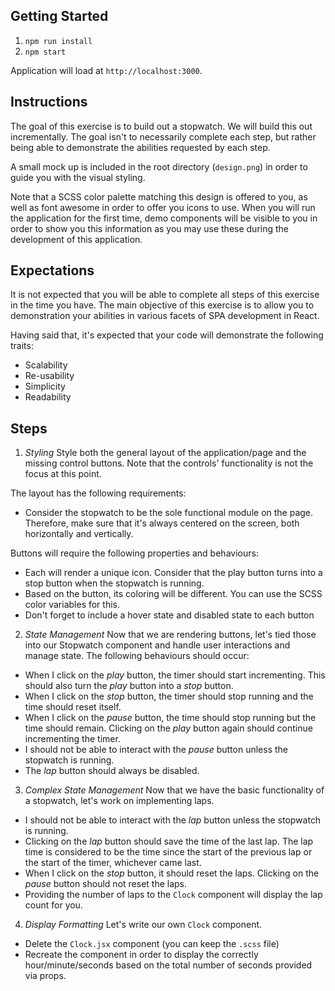 ## Getting Started

1. `npm run install`
2. `npm start`

Application will load at `http://localhost:3000`.

## Instructions

The goal of this exercise is to build out a stopwatch. We will build this out incrementally. The goal isn't to necessarily complete each step, but rather being able to demonstrate the abilities requested by each step.

A small mock up is included in the root directory (`design.png`) in order to guide you with the visual styling.

Note that a SCSS color palette matching this design is offered to you, as well as font awesome in order to offer you icons to use. When you will run the application for the first time, demo components will be visible to you in order to show you this information as you may use these during the development of this application.

## Expectations
It is not expected that you will be able to complete all steps of this exercise in the time you have. The main objective of this exercise is to allow you to demonstration your abilities in various facets of SPA development in React.

Having said that, it's expected that your code will demonstrate the following traits:
- Scalability
- Re-usability
- Simplicity
- Readability

## Steps
1. *Styling* Style both the general layout of the application/page and the missing control buttons. Note that the controls' functionality is not the focus at this point.

The layout has the following requirements:
- Consider the stopwatch to be the sole functional module on the page. Therefore, make sure that it's always centered on the screen, both horizontally and vertically.

Buttons will require the following properties and behaviours:
- Each will render a unique icon. Consider that the play button turns into a stop button when the stopwatch is running.
- Based on the button, its coloring will be different. You can use the SCSS color variables for this.
- Don't forget to include a hover state and disabled state to each button

2. *State Management* Now that we are rendering buttons, let's tied those into our Stopwatch component and handle user interactions and manage state. The following behaviours should occur:
- When I click on the *play* button, the timer should start incrementing. This should also turn the *play* button into a *stop* button.
- When I click on the *stop* button, the timer should stop running and the time should reset itself.
- When I click on the *pause* button, the time should stop running but the time should remain. Clicking on the *play* button again should continue incrementing the timer.
- I should not be able to interact with the *pause* button unless the stopwatch is running.
- The *lap* button should always be disabled.

3. *Complex State Management* Now that we have the basic functionality of a stopwatch, let's work on implementing laps.
- I should not be able to interact with the *lap* button unless the stopwatch is running.
- Clicking on the *lap* button should save the time of the last lap. The lap time is considered to be the time since the start of the previous lap or the start of the timer, whichever came last.
- When I click on the *stop* button, it should reset the laps. Clicking on the *pause* button should not reset the laps.
- Providing the number of laps to the `Clock` component will display the lap count for you.

4. *Display Formatting* Let's write our own `Clock` component.
- Delete the `Clock.jsx` component (you can keep the `.scss` file)
- Recreate the component in order to display the correctly hour/minute/seconds based on the total number of seconds provided via props.
